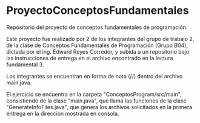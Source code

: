 # ProyectoConceptosFundamentales
Repositorio del proyecto de conceptos fundamentales de programación.

Este proyecto fue realizado por 2 de los integrantes del grupo de trabajo 2, de
la clase de Conceptos Fundamentales de Programación (Grupo B04), dictada por
el ing. Edward Reyes Corredor, y subida a un repositorio bajo las instrucciones
de entrega en el archivo encontrado en la lectura fundamental 3.

Los integrantes se encuentran en forma de nota (//) dentro del archivo main.java.

El ejercicio se encuentra en la carpeta "ConceptosProgram/src/main", consistiendo
de la clase "main.java", que llama las funciones de la clase "GenerateInfoFiles.java", que genera
los archivos solicitados en la primera entrega en la dirección mostrada en consola.
